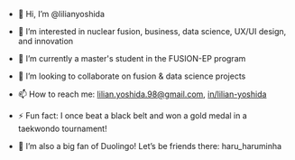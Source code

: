 - 👋 Hi, I’m @lilianyoshida

- 👀 I’m interested in nuclear fusion, business, data science, UX/UI design, and innovation

- 🌱 I’m currently a master's student in the FUSION-EP program

- 💞️ I’m looking to collaborate on fusion & data science projects

- 📫 How to reach me: lilian.yoshida.98@gmail.com, [in/lilian-yoshida](https://www.linkedin.com/in/lilian-yoshida/)

- ⚡ Fun fact: I once beat a black belt and won a gold medal in a taekwondo tournament!

- 🦉 I’m also a big fan of Duolingo! Let’s be friends there: haru_haruminha
